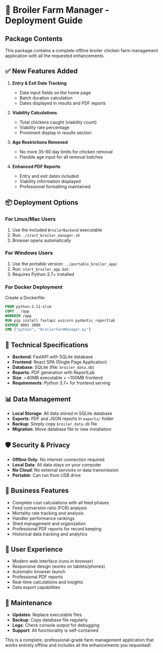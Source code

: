 # 🚀 Broiler Farm Manager - Deployment Guide

## Package Contents
This package contains a complete offline broiler chicken farm management application with all the requested enhancements.

## ✅ New Features Added
1. **Entry & Exit Date Tracking**
   - Date input fields on the home page
   - Batch duration calculation
   - Dates displayed in results and PDF reports

2. **Viability Calculations**
   - Total chickens caught (viability count)
   - Viability rate percentage
   - Prominent display in results section

3. **Age Restrictions Removed**
   - No more 35-60 day limits for chicken removal
   - Flexible age input for all removal batches

4. **Enhanced PDF Reports**
   - Entry and exit dates included
   - Viability information displayed
   - Professional formatting maintained

## 📦 Deployment Options

### For Linux/Mac Users
1. Use the included `BroilerBackend` executable
2. Run: `./start_broiler_manager.sh`
3. Browser opens automatically

### For Windows Users
1. Use the portable version: `../portable_broiler_app/`
2. Run: `start_broiler_app.bat`
3. Requires Python 3.7+ installed

### For Docker Deployment
Create a Dockerfile:
```dockerfile
FROM python:3.11-slim
COPY . /app
WORKDIR /app
RUN pip install fastapi uvicorn pydantic reportlab
EXPOSE 8001 3000
CMD ["python", "BroilerFarmManager.py"]
```

## 🔧 Technical Specifications
- **Backend**: FastAPI with SQLite database
- **Frontend**: React SPA (Single Page Application)
- **Database**: SQLite (file: `broiler_data.db`)
- **Reports**: PDF generation with ReportLab
- **Size**: ~40MB executable + ~100MB frontend
- **Requirements**: Python 3.7+ for frontend serving

## 📊 Data Management
- **Local Storage**: All data stored in SQLite database
- **Exports**: PDF and JSON reports in `exports/` folder
- **Backup**: Simply copy `broiler_data.db` file
- **Migration**: Move database file to new installation

## 🛡️ Security & Privacy
- **Offline Only**: No internet connection required
- **Local Data**: All data stays on your computer
- **No Cloud**: No external services or data transmission
- **Portable**: Can run from USB drive

## 🎯 Business Features
- Complete cost calculations with all feed phases
- Feed conversion ratio (FCR) analysis
- Mortality rate tracking and analysis
- Handler performance rankings
- Shed management and organization
- Professional PDF reports for record keeping
- Historical data tracking and analytics

## 📱 User Experience
- Modern web interface (runs in browser)
- Responsive design (works on tablets/phones)
- Automatic browser launch
- Professional PDF reports
- Real-time calculations and insights
- Data export capabilities

## 🔄 Maintenance
- **Updates**: Replace executable files
- **Backup**: Copy database file regularly
- **Logs**: Check console output for debugging
- **Support**: All functionality is self-contained

This is a complete, professional-grade farm management application that works entirely offline and includes all the enhancements you requested!
